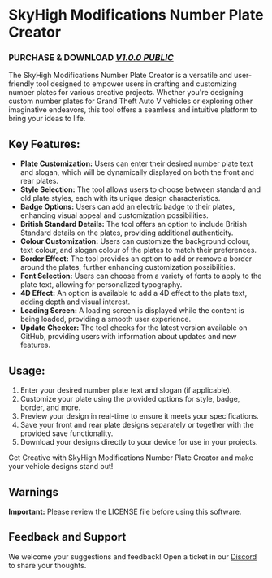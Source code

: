 # SkyHigh Modifications Number Plate Creator

### PURCHASE & DOWNLOAD ***[V1.0.0 PUBLIC](https://skyhigh-modifications.tebex.io/package/6144426)***

The SkyHigh Modifications Number Plate Creator is a versatile and user-friendly tool designed to empower users in crafting and customizing number plates for various creative projects. Whether you're designing custom number plates for Grand Theft Auto V vehicles or exploring other imaginative endeavors, this tool offers a seamless and intuitive platform to bring your ideas to life.

## Key Features:
- **Plate Customization:** Users can enter their desired number plate text and slogan, which will be dynamically displayed on both the front and rear plates.
- **Style Selection:** The tool allows users to choose between standard and old plate styles, each with its unique design characteristics.
- **Badge Options:** Users can add an electric badge to their plates, enhancing visual appeal and customization possibilities.
- **British Standard Details:** The tool offers an option to include British Standard details on the plates, providing additional authenticity.
- **Colour Customization:** Users can customize the background colour, text colour, and slogan colour of the plates to match their preferences.
- **Border Effect:** The tool provides an option to add or remove a border around the plates, further enhancing customization possibilities.
- **Font Selection:** Users can choose from a variety of fonts to apply to the plate text, allowing for personalized typography.
- **4D Effect:** An option is available to add a 4D effect to the plate text, adding depth and visual interest.
- **Loading Screen:** A loading screen is displayed while the content is being loaded, providing a smooth user experience.
- **Update Checker:** The tool checks for the latest version available on GitHub, providing users with information about updates and new features.

## Usage:
1. Enter your desired number plate text and slogan (if applicable).
2. Customize your plate using the provided options for style, badge, border, and more.
3. Preview your design in real-time to ensure it meets your specifications.
4. Save your front and rear plate designs separately or together with the provided save functionality.
5. Download your designs directly to your device for use in your projects.

Get Creative with SkyHigh Modifications Number Plate Creator and make your vehicle designs stand out!

## Warnings
**Important:** Please review the LICENSE file before using this software.

## Feedback and Support
We welcome your suggestions and feedback! Open a ticket in our [Discord](https://discord.com/invite/tKQgdQuJYF) to share your thoughts.
